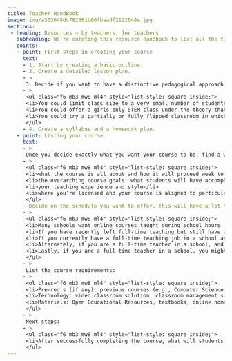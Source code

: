 ```yaml
---
title: Teacher HandBook
image: img/a303648dc782661b66fbaadf2122044e.jpg
sections:
 - heading: Resources — by teachers, for teachers
   subheading: We're curating this resource handbook to list all the tips that we hear from teachers about how to build a successful presence on AllCourse.
   points:
   - point: First steps in creating your course
     text:
     - 1. Start by creating a basic outline.
     - 2. Create a detailed lesson plan.
     - >
      3. Decide if you want to have a distinctive pedagogical approach. For instance:
     - >
      <ul class="f6 mb3 mw8 ml4" style="list-style: square inside;">
      <li>You could limit class size to a very small number of students, so as to position the course for students who will benefit from a lot of personal attention in that subject</li>
      <li>You could offer a girls-only STEM class under the theory that girls tend to speak up less in STEM classes when boys are present</li>
      <li>You could try a partially or fully flipped classroom in which students spend some or all of their homework hours watching video lessons to learn the underlying concepts and then work problems together with you in class. Video lessons could be curated from YouTube or other sites, or could be your own prerecorded videos, or a combination of both.</li>
      </ul>
     - 4. Create a syllabus and a homework plan.
   - point: Listing your course
     text:
     - >
      Once you decide exactly what you want your course to be, find a way to communicate in your course listing so that people can very quickly visualize what your course will be like. Course listings should clearly explain several things:
     - >
      <ul class="f6 mb3 mw8 ml4" style="list-style: square inside;">
      <li>what the course is all about and how it will proceed week to week</li>
      <li>the overarching course goals: what students will have accomplished by successfully completing the course</li>
      <li>your teaching experience and style</li>
      <li>where you’re licensed and your course is aligned to particular standards</li>
      </ul>
     - Decide on the schedule you want to offer. This will have a lot to do with where you’re licensed, and whether or not you have a full-time day job (especially if that day job is as a teacher in a school).
     - >
      <ul class="f6 mb3 mw8 ml4" style="list-style: square inside;">
      <li>Many schools want online courses taught during school hours. If you want to appeal to these schools, you’ll need to find a way to teach during those hours, which could be difficult if you work another job during those hours.</li>
      <li>If you have recently left full-time teaching but still have a current license, you will be relatively free to choose schedules that work well for schools.</li>
      <li>If you currently have a full-time teaching job in a school and you’re looking to supplement your income, you may find that even if you have enough free time during the day that your school district views those hours as their time, not yours. You should talk to your school administrators and ask permission to teach through AllCourse during the day.</li>
      <li>Alternately, if you are a full-time teacher in a school, and you happen to be licensed in another state in a different time zone, then you can take advantage of that to schedule your course. For example, teachers in the East Coast who also have a West Coast license could list courses after their school day is over but before West Coast schools have gotten out.</li>
      <li>Lastly, if you are a full-time teacher in a school, you might want to let your administration know that you’re interested in teaching through AllCourse and ask if the school is interested in partnering and splitting the income.</li>
      </ul>
     - >
      List the course requirements:
     - >
      <ul class="f6 mb3 mw8 ml4" style="list-style: square inside;">
      <li>Pre-req.s (if any): previous courses (e.g., Computer Science I, Spanish I & II, etc.), skills (e.g., intermediate violin), etc.</li>
      <li>Technology: video classroom solution, classroom management software, homework management solution, etc.</li>
      <li>Materials: Open Educational Resources, textbooks, online homework solutions, your own content, outside videos, etc.</li>
      </ul>
     - >
      Next steps:
     - >
      <ul class="f6 mb3 mw8 ml4" style="list-style: square inside;">
      <li>After successfully completing the course, what will students be equipped to do next? In many cases, this will be the next logical course within that subject domain. Let them know if you also offer that course, or if they’ll have to look elsewhere. If you’re teaching an unusual language, buyers will want to know if they can count on you next semester and next year. No one is going to buy your Gaelic Language I course without knowing they can take Gaelic Language II and III with you in the coming years.</li>
      </ul>
---
```

